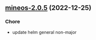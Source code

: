 

## [mineos-2.0.5](https://github.com/truecharts/charts/compare/mineos-2.0.4...mineos-2.0.5) (2022-12-25)

### Chore

- update helm general non-major
  
  